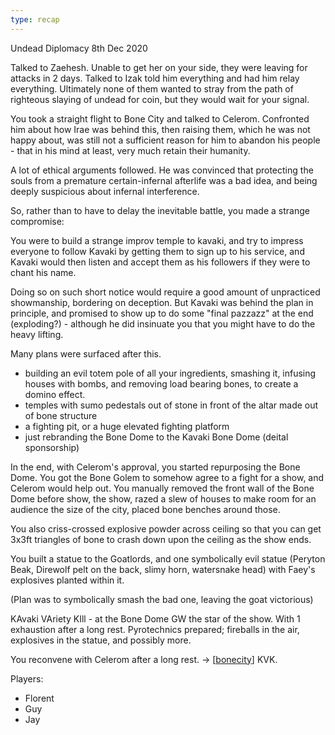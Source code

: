 ```yaml
---
type: recap
---
```


Undead Diplomacy
8th Dec 2020

Talked to Zaehesh. Unable to get her on your side, they were leaving for attacks in 2 days.
Talked to Izak told him everything and had him relay everything. Ultimately none of them wanted to stray from the path of righteous slaying of undead for coin, but they would wait for your signal.

You took a straight flight to Bone City and talked to Celerom. Confronted him about how Irae was behind this, then raising them, which he was not happy about, was still not a sufficient reason for him to abandon his people - that in his mind at least, very much retain their humanity.

A lot of ethical arguments followed. He was convinced that protecting the souls from a premature certain-infernal afterlife was a bad idea, and being deeply suspicious about infernal interference.

So, rather than to have to delay the inevitable battle, you made a strange compromise:

You were to build a strange improv temple to kavaki, and try to impress everyone to follow Kavaki by getting them to sign up to his service, and Kavaki would then listen and accept them as his followers if they were to chant his name.

Doing so on such short notice would require a good amount of unpracticed showmanship, bordering on deception. But Kavaki was behind the plan in principle, and promised to show up to do some "final pazzazz" at the end (exploding?) - although he did insinuate you that you might have to do the heavy lifting.

Many plans were surfaced after this.
- building an evil totem pole of all your ingredients, smashing it, infusing houses with bombs, and removing load bearing bones, to create a domino effect.
- temples with sumo pedestals out of stone in front of the altar made out of bone structure
- a fighting pit, or a huge elevated fighting platform
- just rebranding the Bone Dome to the Kavaki Bone Dome (deital sponsorship)

In the end, with Celerom's approval, you started repurposing the Bone Dome.
You got the Bone Golem to somehow agree to a fight for a show, and Celerom would help out.
You manually removed the front wall of the Bone Dome before show, the show, razed a slew of houses to make room for an audience the size of the city, placed bone benches around those.

You also criss-crossed explosive powder across ceiling so that you can get 3x3ft triangles of bone to crash down upon the ceiling as the show ends.

You built a statue to the Goatlords, and one symbolically evil statue (Peryton Beak, Direwolf pelt on the back, slimy horn, watersnake head) with Faey's explosives planted within it.

(Plan was to symbolically smash the bad one, leaving the goat victorious)

KAvaki VAriety KIll - at the Bone Dome
GW the star of the show. With 1 exhaustion after a long rest.
Pyrotechnics prepared; fireballs in the air, explosives in the statue, and possibly more.

You reconvene with Celerom after a long rest. -> [[bonecity]] KVK.

Players:
- Florent
- Guy
- Jay

[//begin]: # "Autogenerated link references for markdown compatibility"
[bonecity]: ../east/bonecity "Bone City"
[//end]: # "Autogenerated link references"
